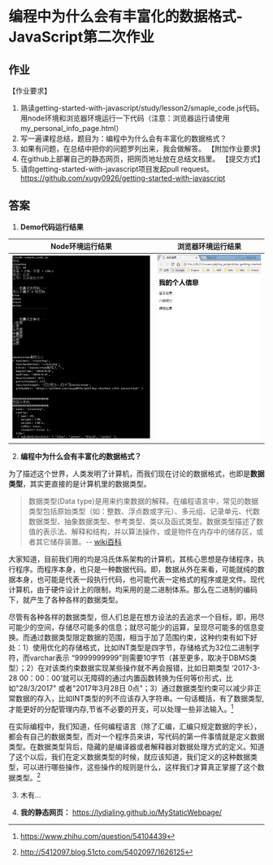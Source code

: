 # 编程中为什么会有丰富化的数据格式-JavaScript第二次作业
## 作业
【作业要求】
1. 熟读getting-started-with-javascript/study/lesson2/smaple_code.js代码。用node环境和浏览器环境运行一下代码（注意：浏览器运行请使用my_personal_info_page.html）
2. 写一遍课程总结，题目为：编程中为什么会有丰富化的数据格式？
3. 如果有问题，在总结中把你的问题罗列出来，我会做解答。
  【附加作业要求】
4. 在github上部署自己的静态网页，把网页地址放在总结文档里。
  【提交方式】
5. 请向getting-started-with-javascript项目发起pull request。
  https://github.com/xugy0926/getting-started-with-javascript

## 答案
1. **Demo代码运行结果**

|                Node环境运行结果                |                浏览器环境运行结果                 |
| :--------------------------------------: | :--------------------------------------: |
| ![Node环境运行结果](https://github.com/LydiaLing/MyPostImage/blob/master/Js_Homework/Lesson2/Node%E7%8E%AF%E5%A2%83%E8%BF%90%E8%A1%8C%E7%BB%93%E6%9E%9C.PNG?raw=true) | ![浏览器环境运行结果](https://github.com/LydiaLing/MyPostImage/blob/master/Js_Homework/Lesson2/%E6%B5%8F%E8%A7%88%E5%99%A8%E7%8E%AF%E5%A2%83%E8%BF%90%E8%A1%8C%E7%BB%93%E6%9E%9C.PNG?raw=true) |

2. **编程中为什么会有丰富化的数据格式？**

为了描述这个世界，人类发明了计算机，而我们现在讨论的数据格式，也即是**数据类型**，其实更直接的是计算机里的数据类型。
> 数据类型(Data type)是用来约束数据的解释。在编程语言中，常见的数据类型包括原始类型（如：整数、浮点数或字元）、多元组、记录单元、代数数据类型、抽象数据类型、参考类型、类以及函式类型。数据类型描述了数值的表示法、解释和结构，并以算法操作，或是物件在内存中的储存区，或者其它储存装置。-- [wiki百科](https://zh.wikipedia.org/wiki/%E8%B3%87%E6%96%99%E9%A1%9E%E5%9E%8B)

大家知道，目前我们用的均是冯氏体系架构的计算机，其核心思想是存储程序，执行程序。而程序本身，也只是一种数据代码。即，数据从外在来看，可能就纯的数据本身，也可能是代表一段执行代码，也可能代表一定格式的程序或是文件。现代计算机，由于硬件设计上的限制，均采用的是二进制体系。那么在二进制的编码下，就产生了各种各样的数据类型。

尽管有各种各样的数据类型，但人们总是在想方设法的去追求一个目标，即，用尽可能少的空间，存储尽可能多的信息；就尽可能少的运算，呈现尽可能多的信息变换。而通过数据类型限定数据的范围，相当于加了范围约束，这种约束有如下好处：1）使用优化的存储格式，比如INT类型是四字节，存储格式为32位二进制字符，而varchar表示 “9999999999”则需要10字节（甚至更多，取决于DBMS类型）；2）在对该类约束数据实现某些操作就不再会报错，比如日期类型 ‘2017-3-28 00：00：00’就可以无障碍的通过内置函数转换为任何等价形式，比如"28/3/2017" 或者"2017年3月28日 0点"；3）通过数据类型约束可以减少非正常数据的存入，比如INT类型的列不应该存入字符串。一句话概括，有了数据类型,才能更好的分配管理内存,节省不必要的开支，可以处理一些非法输入。[^1]

在实际编程中，我们知道，任何编程语言（除了汇编，汇编只规定数据的字长），都会有自己的数据类型，而对一个程序员来讲，写代码的第一件事情就是定义数据类型。在数据类型背后，隐藏的是编译器或者解释器对数据处理方式的定义。知道了这个以后，我们在定义数据类型的时候，就应该知道，我们定义的这种数据类型，可以进行哪些操作，这些操作的规则是什么，这样我们才算真正掌握了这个数据类型。[^2]

3. 木有...

4. **我的静态网页：** https://lydialing.github.io/MyStaticWebpage/



[^1]: https://www.zhihu.com/question/54104439

[^2]: http://5412097.blog.51cto.com/5402097/1626125